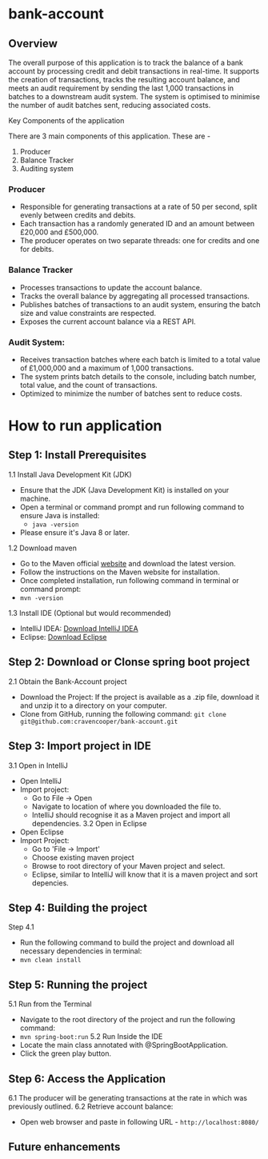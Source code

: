 # bank-account

## Overview
The overall purpose of this application is to track the balance of a bank account by processing credit and debit transactions in real-time. It supports the creation of transactions, tracks the resulting account balance, and meets an audit requirement by sending the last 1,000 transactions in batches to a downstream audit system. The system is optimised to minimise the number of audit batches sent, reducing associated costs.

Key Components of the application

There are 3 main components of this application. These are - 

1. Producer
2. Balance Tracker
3. Auditing system

### Producer

- Responsible for generating transactions at a rate of 50 per second, split evenly between credits and debits.
- Each transaction has a randomly generated ID and an amount between £20,000 and £500,000.
- The producer operates on two separate threads: one for credits and one for debits.


### Balance Tracker

- Processes transactions to update the account balance.
- Tracks the overall balance by aggregating all processed transactions.
- Publishes batches of transactions to an audit system, ensuring the batch size and value constraints are respected.
- Exposes the current account balance via a REST API.

### Audit System:

- Receives transaction batches where each batch is limited to a total value of £1,000,000 and a maximum of 1,000 transactions.
- The system prints batch details to the console, including batch number, total value, and the count of transactions.
- Optimized to minimize the number of batches sent to reduce costs.


# How to run application
## Step 1: Install Prerequisites
1.1 Install Java Development Kit (JDK)
- Ensure that the JDK (Java Development Kit) is installed on your machine.
- Open a terminal or command prompt and run following command to ensure Java is installed:
  - `java -version`
- Please ensure it's Java 8 or later.

1.2 Download maven
-  Go to the Maven official [website](https://maven.apache.org/download.cgi) and download the latest version.
-  Follow the instructions on the Maven website for installation.
-  Once completed installation, run following command in terminal or command prompt:
  - `mvn -version`
    
1.3 Install IDE (Optional but would recommended) 
- IntelliJ IDEA: [Download IntelliJ IDEA](https://www.jetbrains.com/idea/download)
- Eclipse: [Download Eclipse](https://www.eclipse.org/downloads/)

## Step 2: Download or Clonse spring boot project
2.1 Obtain the Bank-Account project
- Download the Project: If the project is available as a .zip file, download it and unzip it to a directory on your computer.
- Clone from GitHub, running the following command: 
  `git clone git@github.com:cravencooper/bank-account.git`
## Step 3: Import project in IDE
3.1 Open in IntelliJ 
- Open IntelliJ
- Import project:
  - Go to File -> Open
  - Navigate to location of where you downloaded the file to.
  - IntelliJ should recognise it as a Maven project and import all dependencies.
3.2 Open in Eclipse
- Open Eclipse
- Import Project:
  - Go to 'File -> Import'
  - Choose existing maven project
  - Browse to root directory of your Maven project and select.
  - Eclipse, similar to IntelliJ will know that it is a maven project and sort depencies.
## Step 4: Building the project
Step 4.1
- Run the following command to build the project and download all necessary dependencies in terminal:
- `mvn clean install`
## Step 5: Running the project
5.1 Run from the Terminal
- Navigate to the root directory of the project and run the following command: 
- `mvn spring-boot:run`
5.2 Run Inside the IDE
- Locate the main class annotated with @SpringBootApplication.
- Click the green play button.
## Step 6: Access the Application
6.1 The producer will be generating transactions at the rate in which was previously outlined.
6.2 Retrieve account balance:
- Open web browser and paste in following URL - `http://localhost:8080/`


## Future enhancements





